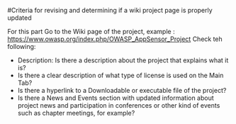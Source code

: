 #Criteria for revising and determining if a wiki project page is properly updated

For this part
Go to the Wiki page of the project, example : https://www.owasp.org/index.php/OWASP_AppSensor_Project
Check teh following:

* Description: Is there a description about the project that explains what it is?
* Is there a clear description  of what type of license is used on the Main Tab?
* Is there a hyperlink to a Downloadable or executable file of the project?
* Is there a News and Events section with updated information about project news and participation in conferences or other kind of events such as chapter meetings, for example?
